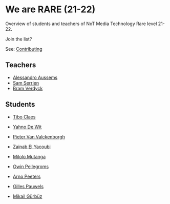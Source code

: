 # We are RARE (21-22)

Overview of students and teachers of NxT Media Technology Rare level 21-22.

Join the list?

See: [Contributing](./CONTRIBUTING.md)

## Teachers

- [Alessandro Aussems](./people/alessandro_aussems.md)
- [Sam Serrien](./people/sam_serrien.md)
- [Bram Verdyck](./people/bram_verdyck.md)

## Students

- [Tibo Claes](./people/Tibo_Claes.md)
- [Yahno De Wit](./people/yahno_dewit.md)

- [Pieter Van Valckenborgh](./people/pieter_vanvalckenborgh.md)
- [Zainab El Yacoubi](./people/zainab_elyacoubi.md)
- [Milolo Mutanga](./people/milolo_mutanga.md)
- [Owin Pellegroms](./people/Owin_Pellegroms.md)
- [Arno Peeters](./people/Arno_Peeters.md)
- [Gilles Pauwels](./people/Gilles_Pauwels.md)
- [Mikail Gürbüz](./people/Mikail_Gürbüz.md)
